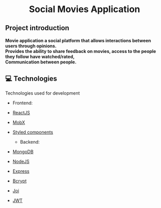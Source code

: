 <h1 align="center">
  Social Movies Application
</h1>

## Project introduction

<h4>
  Movie application a social platform that allows interactions between users through opinions. </br>
  Provides the ability to share feedback on movies, access to the people they follow have watched/rated,</br>
  Communication between people.
</h4>



## 💻 Technologies

Technologies used for development

  * Frontend:
- [ReactJS](https://reactjs.org/)
- [MobX](https://mobx.js.org/README.html)
- [Styled components](https://styled-components.com/)

  * Backend:
- [MongoDB](https://www.mongodb.com/)
- [NodeJS](https://nodejs.org/)
- [Express](https://www.npmjs.com/package/express)
- [Bcrypt](https://www.npmjs.com/package/bcrypt)
- [Joi](https://joi.dev/)
- [JWT](https://jwt.io/)
